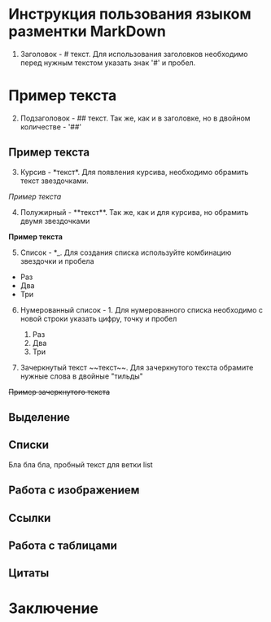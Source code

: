 # Инструкция пользования языком разментки MarkDown

1. Заголовок - # текст. Для использования заголовков необходимо перед нужным текстом указать знак '#' и пробел. 
# Пример текста

2. Подзаголовок - ## текст. Так же, как и в заголовке, но в двойном количестве - '##'
## Пример текста

3. Курсив - \*текст*. Для появления курсива, необходимо обрамить текст звездочками.

*Пример текста*

4. Полужирный - \*\*текст**. Так же, как и для курсива, но обрамить двумя звездочками

**Пример текста**

5. Список - *_. Для создания списка используйте комбинацию звездочки и пробела

* Раз
* Два 
* Три

6. Нумерованный список - 1. Для нумерованного списка необходимо с новой строки указать цифру, точку и пробел

    1. Раз
    2. Два
    3. Три

7. Зачеркнутый текст \~~текст~~. Для зачеркнутого текста обрамите нужные слова в двойные "тильды"

~~Пример зачеркнутого текста~~


## Выделение

## Списки
Бла бла бла, пробный текст для ветки list
## Работа с изображением

## Ссылки

## Работа с таблицами

## Цитаты

# Заключение